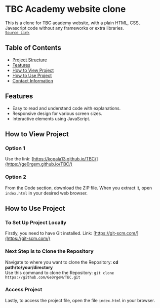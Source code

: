 # TBC Academy website clone
This is a clone for TBC academy website, with a plain HTML, CSS, Javascript code without any frameworks or extra libraries.  
[`Source Link`](https://www.tbcacademy.ge/usaid)

## Table of Contents
- [Project Structure](#project-structure)
- [Features](#features)
- [How to View Project](#how-to-view-project)
- [How to Use Project](#how-to-use-project)
- [Contact Information](#contact-information)

## Features
- Easy to read and understand code with explanations.
- Responsive design for various screen sizes.
- Interactive elements using JavaScript.

## How to View Project
### Option 1
Use the link: [https://kopala13.github.io/TBC/](https://ge0rgem.github.io/TBC/)
### Option 2
From the Code section, download the ZIP file. When you extract it, open `index.html` in your desired web browser.

## How to Use Project
### To Set Up Project Locally
Firstly, you need to have Git installed. Link: [https://git-scm.com/](https://git-scm.com/)
### Next Step is to Clone the Repository
Navigate to where you want to clone the Repository: **cd path/to/your/directory**   
Use this command to clone the Repository: `git clone https://github.com/Ge0rgeM/TBC.git`
### Access Project 
Lastly, to access the project file, open the file `index.html` in your browser.
